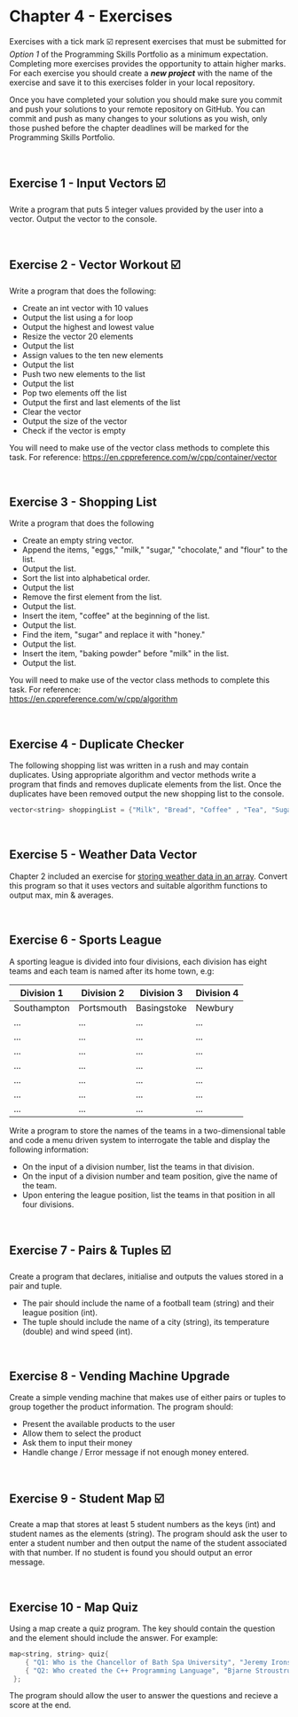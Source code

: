 # Chapter 4 - Exercises

Exercises with a tick mark :ballot_box_with_check: represent exercises that must be submitted for *Option 1* of the Programming Skills Portfolio as a minimum expectation. Completing more exercises provides the opportunity to attain higher marks. For each exercise you should create a _**new project**_ with the name of the exercise and save it to this exercises folder in your local repository.

Once you have completed your solution you should make sure you commit and push your solutions to your remote repository on GitHub. You can commit and push as many changes to your solutions as you wish, only those pushed before the chapter deadlines will be marked for the Programming Skills Portfolio.

&nbsp;
&nbsp;

## Exercise 1 - Input Vectors :ballot_box_with_check:

Write a program that puts 5 integer values provided by the user into a vector. Output the vector to the console.

&nbsp;
&nbsp;

## Exercise 2 - Vector Workout :ballot_box_with_check:

Write a program that does the following:

* Create an int vector with 10 values
* Output the list using a for loop
* Output the highest and lowest value
* Resize the vector 20 elements
* Output the list
* Assign values to the ten new elements
* Output the list
* Push two new elements to the list
* Output the list
* Pop two elements off the list
* Output the first and last elements of the list
* Clear the vector
* Output the size of the vector
* Check if the vector is empty

You will need to make use of the vector class methods to complete this task. For reference:
https://en.cppreference.com/w/cpp/container/vector

&nbsp;
&nbsp;

## Exercise 3 - Shopping List

Write a program that does the following

* Create an empty string vector.
* Append the items, "eggs," "milk," "sugar," "chocolate," and "flour" to the list.
* Output the list.
* Sort the list into alphabetical order.
* Output the list
* Remove the first element from the list.
* Output the list.
* Insert the item, "coffee" at the beginning of the list.
* Output the list.
* Find the item, "sugar" and replace it with "honey."
* Output the list.
* Insert the item, "baking powder" before "milk" in the list.
* Output the list.

You will need to make use of the vector class methods to complete this task. For reference:  
https://en.cppreference.com/w/cpp/algorithm

&nbsp;
&nbsp;

## Exercise 4 - Duplicate Checker

The following shopping list was written in a rush and may contain duplicates. Using appropriate algorithm and vector methods write a program that finds and removes duplicate elements from the list. Once the duplicates have been removed output the new shopping list to the console.

```C++
vector<string> shoppingList = {"Milk", "Bread", "Coffee" , "Tea", "Sugar", "Bananas", "Apples", "Milk", "Coffee"};
```

&nbsp;
&nbsp;

## Exercise 5 - Weather Data Vector

Chapter 2 included an exercise for [storing weather data in an array](../../Chapter-2-Advancing-Arrays/Exercises#exercise-10---weather-data). Convert this program so that it uses vectors and suitable algorithm functions to output max, min & averages.

&nbsp;
&nbsp;

## Exercise 6 - Sports League

A sporting league is divided into four divisions, each division has eight teams and each team is named after its home town, e.g:

| Division 1    | Division 2    | Division 3   | Division 4   |
|---------------|---------------|--------------|--------------|
| Southampton   | Portsmouth    | Basingstoke  | Newbury      |
| ...           | ...           | ...          | ...          |
| ...           | ...           | ...          | ...          |
| ...           | ...           | ...          | ...          |
| ...           | ...           | ...          | ...          |
| ...           | ...           | ...          | ...          |
| ...           | ...           | ...          | ...          |
| ...           | ...           | ...          | ...          |

Write a program to store the names of the teams in a two-dimensional table and code a menu driven system to interrogate the table and display the following information:

* On the input of a division number, list the teams in that division.
* On the input of a division number and team position, give the name of the team.
* Upon entering the league position, list the teams in that position in all four divisions.

&nbsp;
&nbsp;

## Exercise 7 - Pairs & Tuples :ballot_box_with_check:

Create a program that declares, initialise and outputs the values stored in a pair and tuple.

* The pair should include the name of a football team (string) and their league position (int).
* The tuple should include the name of a city (string), its temperature (double) and wind speed (int).

&nbsp;
&nbsp;

## Exercise 8 - Vending Machine Upgrade

Create a simple vending machine that makes use of either pairs or tuples to group together the product information. The program should:

* Present the available products to the user
* Allow them to select the product
* Ask them to input their money
* Handle change / Error message if not enough money entered.

&nbsp;
&nbsp;

## Exercise 9 - Student Map :ballot_box_with_check:

Create a map that stores at least 5 student numbers as the keys (int) and student names as the elements (string). The program should ask the user to enter a student number and then output the name of the student associated with that number. If no student is found you should output an error message.

&nbsp;
&nbsp;

## Exercise 10 - Map Quiz

Using a map create a quiz program. The key should contain the question and the element should include the answer. For example:

```C++
map<string, string> quiz{
    { "Q1: Who is the Chancellor of Bath Spa University", "Jeremy Irons"},
    { "Q2: Who created the C++ Programming Language", "Bjarne Stroustrup"},
 };
```

The program should allow the user to answer the questions and recieve a score at the end.

